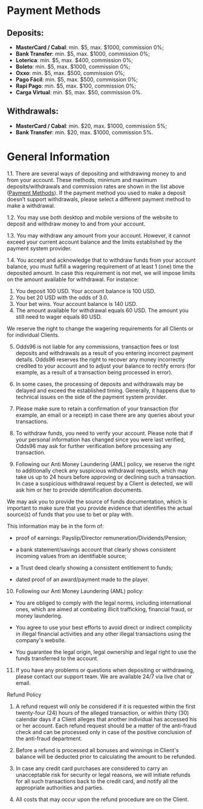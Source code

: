 # Payment Methods

## Deposits:
-   **MasterCard / Cabal**: min. $5, max. $1000, commission 0%;
-   **Bank Transfer**: min. $5, max. $1000, commission 0%;
-   **Loterica**: min. $5, max. $400, commission 0%;
-   **Boleto**: min. $5, max. $1000, commission 0%;
-   **Oxxo**: min. $5, max. $500, commission 0%;
-   **Pago Fácil**: min. $5, max. $500, commission 0%;
-   **Rapi Pago**: min. $5, max. $100, commission 0%;
-   **Carga Virtual**: min. $5, max. $50, commission 0%.
    
## Withdrawals:
-   **MasterCard / Cabal**: min. $20, max. $1000, commission 5%;
-   **Bank Transfer**: min. $20, max. $1000, commission 5%.
    
# General Information

1.1. There are several ways of depositing and withdrawing money to and from your account. These methods, minimum and maximum deposits/withdrawals and commission rates are shown in the list above ([Payment Methods](#payment-methods)). If the payment method you used to make a deposit doesn’t support withdrawals, please select a different payment method to make a withdrawal.

1.2. You may use both desktop and mobile versions of the website to deposit and withdraw money to and from your account.

1.3. You may withdraw any amount from your account. However, it cannot exceed your current account balance and the limits established by the payment system provider.

1.4. You accept and acknowledge that to withdraw funds from your account balance, you must fulfill a wagering requirement of at least 1 (one) time the deposited amount. In case this requirement is not met, we will impose limits on the amount available for withdrawal. For instance:

1. You deposit 100 USD. Your account balance is 100 USD.
2. You bet 20 USD with the odds of 3.0.
3. Your bet wins. Your account balance is 140 USD.
4. The amount available for withdrawal equals 60 USD. The amount you still need to wager equals 80 USD.

  

We reserve the right to change the wagering requirements for all Clients or for individual Clients.

  

5. Odds96 is not liable for any commissions, transaction fees or lost deposits and withdrawals as a result of you entering incorrect payment details. Odds96 reserves the right to recover any money incorrectly credited to your account and to adjust your balance to rectify errors (for example, as a result of a transaction being processed in error).

6. In some cases, the processing of deposits and withdrawals may be delayed and exceed the established timing. Generally, it happens due to technical issues on the side of the payment system provider.

7. Please make sure to retain a confirmation of your transaction (for example, an email or a receipt) in case there are any queries about your transactions.

8. To withdraw funds, you need to verify your account. Please note that if your personal information has changed since you were last verified, Odds96 may ask for further verification before processing any transaction.

9. Following our Anti Money Laundering (AML) policy, we reserve the right to additionally check any suspicious withdrawal requests, which may take us up to 24 hours before approving or declining such a transaction. In case a suspicious withdrawal request by a Client is detected, we will ask him or her to provide identification documents.

We may ask you to provide the source of funds documentation, which is important to make sure that you provide evidence that identifies the actual source(s) of funds that you use to bet or play with.

  

This information may be in the form of:

-   proof of earnings: Payslip/Director remuneration/Dividends/Pension;
    
-   a bank statement/savings account that clearly shows consistent incoming values from an identifiable source;
    
-   a Trust deed clearly showing a consistent entitlement to funds;
    
-   dated proof of an award/payment made to the player.
    

  

10. Following our Anti Money Laundering (AML) policy:

-   You are obliged to comply with the legal norms, including international ones, which are aimed at combating illicit trafficking, financial fraud, or money laundering.
    
-   You agree to use your best efforts to avoid direct or indirect complicity in illegal financial activities and any other illegal transactions using the company's website.
    
-   You guarantee the legal origin, legal ownership and legal right to use the funds transferred to the account.
    

  

11. If you have any problems or questions when depositing or withdrawing, please contact our support team. We are available 24/7 via live chat or email.

Refund Policy

1. A refund request will only be considered if it is requested within the first twenty-four (24) hours of the alleged transaction, or within thirty (30) calendar days if a Client alleges that another individual has accessed his or her account. Each refund request should be a matter of the anti-fraud check and can be processed only in case of the positive conclusion of the anti-fraud department.

2. Before a refund is processed all bonuses and winnings in Client's balance will be deducted prior to calculating the amount to be refunded.

3. In case any сredit сard purchases are considered to carry an unacceptable risk for security or legal reasons, we will initiate refunds for all such transactions back to the сredit сard, and notify all the appropriate authorities and parties.

4. All costs that may occur upon the refund procedure are on the Client.
<!--stackedit_data:
eyJoaXN0b3J5IjpbLTEzODI0MTEzMzJdfQ==
-->